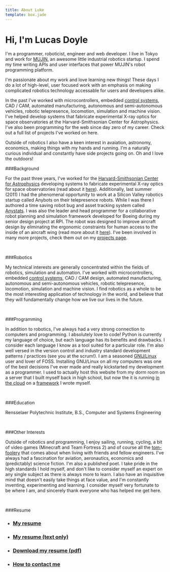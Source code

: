 ```yaml
---
title: About Luke
template: box.jade
---
```


<div class="jumbotron about-jumbotron">
  <h1>Hi, I'm Lucas Doyle</h1>
</div>

I'm a programmer, roboticist, engineer and web developer. I live in Tokyo and work for <a target="blank_" href="http://mujin.co.jp">MUJIN</a>, an awesome little industrial robotics startup. I spend my time writing APIs and user interfaces that power MUJIN's robot programming platform.

I'm passionate about my work and love learning new things! These days I do a lot of high-level, user focused work with an emphasis on making complicated robotics technology accessable for users and developers alike.

In the past I've worked with microcontrollers, embedded [control systems](http://litec.rpi.edu/), CAD / CAM, automated manufacturing, autonomous and semi-autonomous vehicles, robotic telepresence, locomotion, simulation and machine vision. I've helped develop systems that fabricate experimental X-ray optics for space observatories at the Harvard-Smithsonian Center for Astrophysics. I've also been programming for the web since day zero of my career. Check out a full list of projects I've worked on here.

Outside of robotics I also have a keen interest in avaiation, astronomy, economics, making things with my hands and running. I'm a naturally curious individual and constantly have side projects going on. Oh and I love the outdoors!

<div class="">

###Background

For the past three years, I've worked for the [Harvard-Smithsonian Center for Astrophysics](http://www.cfa.harvard.edu/hea/) developing systems to fabricate experimental X-ray optics for space observatories (read about it [here](/projects/harvard.html)). Additionally, last summer (2011) I had the phenomenal opportunity to work at a Silicon Valley robotics startup called Anybots on their telepresence robots. While I was there I authored a time saving robot bug and asset tracking system called [Anystats](/projects/anybots.html). I was also the leader and head programmer for a collaborative robot planning and simulation framework developed for Boeing during my senior design project at RPI. The robot was designed to improve aircraft design by eliminating the ergonomic constraints for human access to the inside of an aircraft wing (read more about it [here](/projects/wingbox.html)). I've been involved in many more projects, check them out on my [projects page](/projects/index.html).

<br>

###Robotics

My technical interests are generally concentrated within the fields of robotics, simulation and automation. I've worked with microcontrollers, embedded [control systems](http://litec.rpi.edu/), CAD / CAM design, automated manufacturing, autonomous and semi-autonomous vehicles, robotic telepresence, locomotion, simulation and machine vision. I find robotics as a whole to be the most interesting application of technology in the world, and believe that they will fundamentally change how we live our lives in the future.

<br>

###Programming

In addition to robotics, I've always had a very strong connection to computers and programming. I absolutely love to code! Python is currently my language of choice, but each language has its benefits and drawbacks. I consider each language I know as a tool suited for a particular role. I'm also well versed in the version control and industry standard development patterns / practices (see you at the scrum!). I am a seasoned [GNU/Linux](http://www.debian.org/) user and lover of FOSS. Installing GNU/Linux on all my computers was one of the best decisions I've ever made and really kickstarted my development as a programmer. I used to actually host this website from my dorm room on a server that I built myself back in high school, but now the it is running [in the cloud](http://aws.amazon.com/) on a [framework](/projects/stonelinks.html) I wrote myself.

<br>

###Education

Rensselaer Polytechnic Institute, B.S., Computer and Systems Engineering

<br>

###Other Interests

Outside of robotics and programming, I enjoy sailing, running, cycling, a bit of video games (Minecraft and Team Fortress 2) and of course all the [tom-foolery](/img/me-camera.jpg) that comes about when living with friends and fellow engineers. I've always had a fascination for aviation, aeronautics, economics and (predictably) science fiction. I'm also a published poet. I take pride in the high standards I hold myself, and don't like to consider myself an expert on any single subject as there is always more to learn. I also have an inquisitive mind that doesn't easily take things at face value, and I'm constantly inventing, experimenting and learning. I consider myself very fortunate to be where I am, and sincerely thank everyone who has helped me get here.

<br>

###Resume

- <h3><a href="resume.html">My resume</a></h3>
- <h3><a href="/resume/lucas_doyle_resume.txt">My resume (text only)</a></h3>
- <h3><a href="/resume/lucas_doyle_resume.pdf">Download my resume (pdf)</a></h3>
- <h3><a href="contact.html">How to contact me</a></h3>

</div>
